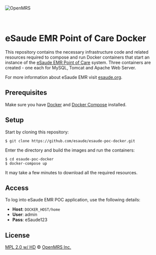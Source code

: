 <br/><br/><br/>
<img src="https://s3-eu-west-1.amazonaws.com/esaude/images/esaude-site-header.png" alt="OpenMRS"/>
<br/><br/><br/>

# eSaude EMR Point of Care Docker

This repository contains the necessary infrastructure code and related resources
required to compose and run Docker containers that start an instance
of the [eSaude EMR Point of Care](https://github.com/esaude/poc-ui-prototype) system. Three containers are created - one each for MySQL, Tomcat and Apache Web Server.

For more information about eSaude EMR visit [esaude.org](http://www.esaude.org/).

## Prerequisites

Make sure you have [Docker](https://docs.docker.com/) and [Docker Compose](https://docs.docker.com/compose/install/) installed.

## Setup

Start by cloning this repository:

````
$ git clone https://github.com/esaude/esaude-poc-docker.git
````

Enter the directory and build the images and run the containers:

````
$ cd esaude-poc-docker
$ docker-compose up
````

It may take a few minutes to download all the required resources.

## Access

To log into eSaude EMR POC application, use the following details:

* **Host**: `DOCKER_HOST/home`
* **User**: admin
* **Pass**: eSaude123

## License

[MPL 2.0 w/ HD](http://openmrs.org/license/) © [OpenMRS Inc.](http://www.openmrs.org/)
